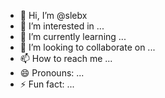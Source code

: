 - 👋 Hi, I’m @slebx
- 👀 I’m interested in ...
- 🌱 I’m currently learning ...
- 💞️ I’m looking to collaborate on ...
- 📫 How to reach me ...
- 😄 Pronouns: ...
- ⚡ Fun fact: ...

<!---
slebx/slebx is a ✨ special ✨ repository because its `README.md` (this file) appears on your GitHub profile.
You can click the Preview link to take a look at your changes.
--->
